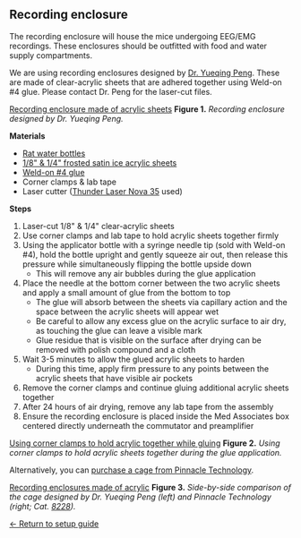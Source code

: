 ## Recording enclosure

The recording enclosure will house the mice undergoing EEG/EMG recordings. These
enclosures should be outfitted with food and water supply compartments.

We are using recording enclosures designed by [Dr. Yueqing
Peng](https://www.pathology.columbia.edu/profile/yueqing-peng-phd). These are
made of clear-acrylic sheets that are adhered together using Weld-on #4 glue.
Please contact Dr. Peng for the laser-cut files.

[Recording enclosure made of acrylic sheets](https://raw.githubusercontent.com/GergelyTuri/chronicSleepRecordings/master/images/recording-enclosure.jpg)
**Figure 1.** _Recording enclosure designed by Dr. Yueqing Peng._

**Materials**
- [Rat water
  bottles](https://www.wpiinc.com/var-505432-rat-mouse-water-bottle.html)
- [1/8" & 1/4" frosted satin ice acrylic sheets](https://www.canalplastic.com/products/0d010-df-frosted-satin-ice-acrylic-sheet)
- [Weld-on #4
  glue](https://www.amazon.com/Weldon-Applicator-Bottle-Pint-10308/dp/B00TCUJ7A8)
- Corner clamps & lab tape
- Laser cutter ([Thunder Laser Nova
  35](https://www.thunderlaserusa.com/machines/nova/) used)

**Steps**
1. Laser-cut 1/8" & 1/4" clear-acrylic sheets
2. Use corner clamps and lab tape to hold acrylic sheets together firmly
3. Using the applicator bottle with a syringe needle tip (sold with Weld-on #4),
   hold the bottle upright and gently squeeze air out, then release this pressure while simultaneously flipping the bottle upside down
    * This will remove any air bubbles during the glue application
4. Place the needle at the bottom corner between the two acrylic sheets and
   apply a small amount of glue from the bottom to top
    * The glue will absorb between the sheets via capillary action and the
      space between the acrylic sheets will appear wet
    * Be careful to allow any excess glue on the acrylic surface to air dry, as touching the glue can
      leave a visible mark
    * Glue residue that is visible on the surface after drying can be removed with polish
      compound and a cloth
5. Wait 3-5 minutes to allow the glued acrylic sheets to harden
    * During this time, apply firm pressure to any points between the acrylic sheets that have visible air pockets
6. Remove the corner clamps and continue gluing additional acrylic sheets together
7. After 24 hours of air drying, remove any lab tape from the assembly
8. Ensure the recording enclosure is placed inside the Med Associates box
   centered directly underneath the commutator and preamplifier

[Using corner clamps to hold acrylic together while gluing](https://raw.githubusercontent.com/GergelyTuri/chronicSleepRecordings/master/images/gluing-acrylic.jpg)
**Figure 2.** _Using corner clamps to hold acrylic sheets together during the glue application._

Alternatively, you can [purchase a cage from Pinnacle
Technology](https://store.pinnaclet.com/collections/cages).

[Recording enclosures made of acrylic](https://raw.githubusercontent.com/GergelyTuri/chronicSleepRecordings/master/images/pinnacle-cage.jpg)
**Figure 3.** _Side-by-side comparison of the cage designed by Dr. Yueqing Peng
(left) and Pinnacle Technology (right; Cat. <a
href="https://store.pinnaclet.com/collections/cages/products/8228-mouse-cage">8228</a>)._

[← Return to setup guide](../readme.md#setup-guide)
